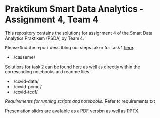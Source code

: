 # Praktikum Smart Data Analytics - Assignment 4, Team 4

This repository contains the solutions for assignment 4 of the Smart Data Analytics Praktikum (PSDA) by Team 4.

Please find the report describing our steps taken for task 1 [here](https://git.scc.kit.edu/ubelj/psda-group-4-assignment-4/-/blob/master/causeme/Assignment%204.1%20Doku.docx).
- ./causeme/

Solutions for task 2 can be found [here](https://git.scc.kit.edu/ubelj/psda-group-4-assignment-4/-/blob/master/Assignment%204.2%20Doku.docx) as well as directly within the corresonding notebooks and readme files.
- ./covid-data/
- ./covid-pcmci/
- ./covid-tcdf/

*Requirements for running scripts and notebooks:* Refer to requirements.txt

Presentation slides are available as a [PDF](https://git.scc.kit.edu/ubelj/psda-group-4-assignment-4/-/blob/master/Presentation%20Slides.pdf) version as well as [PPTX](https://git.scc.kit.edu/ubelj/psda-group-4-assignment-4/-/blob/master/Presentation%20Slides.pptx).